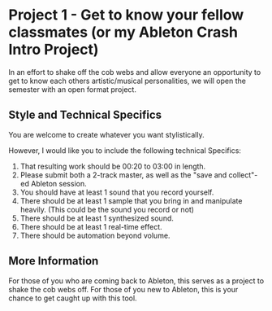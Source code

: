 # Project 1 - Get to know your fellow classmates (or my Ableton Crash Intro Project)

In an effort to shake off the cob webs and allow everyone an opportunity to get to know each others artistic/musical personalities, we will open the semester with an open format project.

## Style and Technical Specifics

You are welcome to create whatever you want stylistically.

However, I would like you to include the following technical Specifics:

1. That resulting work should be 00:20 to 03:00 in length.
2. Please submit both a 2-track master, as well as the "save and collect"-ed Ableton session.
3. You should have at least 1 sound that you record yourself.
4. There should be at least 1 sample that you bring in and manipulate heavily. (This could be the sound you record or not)
5. There should be at least 1 synthesized sound.
6. There should be at least 1 real-time effect.
7. There should be automation beyond volume.

## More Information

For those of you who are coming back to Ableton, this serves as a project to shake the cob webs off. For those of you new to Ableton, this is your chance to get caught up with this tool. 

